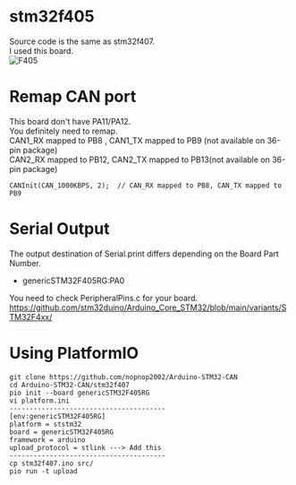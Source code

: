 # stm32f405   
Source code is the same as stm32f407.   
I used this board.   
![F405](https://user-images.githubusercontent.com/6020549/170388891-1d26c489-5fa2-4bf5-81c3-ff4a442368b8.JPG)

# Remap CAN port
This board don't have PA11/PA12.   
You definitely need to remap.   
CAN1_RX mapped to PB8 , CAN1_TX mapped to PB9 (not available on 36-pin package)   
CAN2_RX mapped to PB12, CAN2_TX mapped to PB13(not available on 36-pin package)   
```
CANInit(CAN_1000KBPS, 2);  // CAN_RX mapped to PB8, CAN_TX mapped to PB9
```


# Serial Output   
The output destination of Serial.print differs depending on the Board Part Number.   
- genericSTM32F405RG:PA0   

You need to check PeripheralPins.c for your board.    
https://github.com/stm32duino/Arduino_Core_STM32/blob/main/variants/STM32F4xx/


# Using PlatformIO   
```
git clone https://github.com/nopnop2002/Arduino-STM32-CAN
cd Arduino-STM32-CAN/stm32f407
pio init --board genericSTM32F405RG
vi platform.ini
---------------------------------------
[env:genericSTM32F405RG]
platform = ststm32
board = genericSTM32F405RG
framework = arduino
upload_protocol = stlink ---> Add this
---------------------------------------
cp stm32f407.ino src/
pio run -t upload
```
